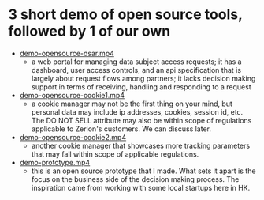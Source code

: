 # 3 short demo of open source tools, followed by 1 of our own
- [demo-opensource-dsar.mp4](doc/demo-opensource-dsar.mp4)
   - a web portal for managing data subject access requests; it has a dashboard, user access controls, and an api specification that is largely about request flows among partners; it lacks decision making support in terms of receiving, handling and responding to a request
- [demo-opensource-cookie1.mp4](doc/demo-opensource-cookie1.mp4)
   - a cookie manager may not be the first thing on your mind, but personal data may include ip addresses, cookies, session id, etc. The DO NOT SELL attribute may also be within scope of regulations applicable to Zerion's customers. We can discuss later.
- [demo-opensource-cookie2.mp4](doc/demo-opensource-cookie2.mp4)
   - another cookie manager that showcases more tracking parameters that may fall within scope of applicable regulations.
- [demo-prototype.mp4](doc/demo-prototype.mp4)
   - this is an open source prototype that I made. What sets it apart is the focus on the business side of the decision making process. The inspiration came from working with some local startups here in HK. 

